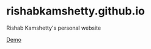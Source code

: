 # rishabkamshetty.github.io
Rishab Kamshetty's personal website

 [Demo](https://rishabkamshetty.github.io/)
